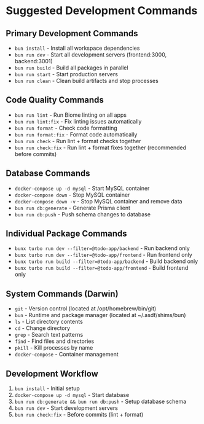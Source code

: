 # Suggested Development Commands

## Primary Development Commands
- `bun install` - Install all workspace dependencies
- `bun run dev` - Start all development servers (frontend:3000, backend:3001)
- `bun run build` - Build all packages in parallel
- `bun run start` - Start production servers
- `bun run clean` - Clean build artifacts and stop processes

## Code Quality Commands
- `bun run lint` - Run Biome linting on all apps
- `bun run lint:fix` - Fix linting issues automatically
- `bun run format` - Check code formatting
- `bun run format:fix` - Format code automatically
- `bun run check` - Run lint + format checks together
- `bun run check:fix` - Run lint + format fixes together (recommended before commits)

## Database Commands
- `docker-compose up -d mysql` - Start MySQL container
- `docker-compose down` - Stop MySQL container
- `docker-compose down -v` - Stop MySQL container and remove data
- `bun run db:generate` - Generate Prisma client
- `bun run db:push` - Push schema changes to database

## Individual Package Commands
- `bunx turbo run dev --filter=@todo-app/backend` - Run backend only
- `bunx turbo run dev --filter=@todo-app/frontend` - Run frontend only
- `bunx turbo run build --filter=@todo-app/backend` - Build backend only
- `bunx turbo run build --filter=@todo-app/frontend` - Build frontend only

## System Commands (Darwin)
- `git` - Version control (located at /opt/homebrew/bin/git)
- `bun` - Runtime and package manager (located at ~/.asdf/shims/bun)
- `ls` - List directory contents
- `cd` - Change directory
- `grep` - Search text patterns
- `find` - Find files and directories
- `pkill` - Kill processes by name
- `docker-compose` - Container management

## Development Workflow
1. `bun install` - Initial setup
2. `docker-compose up -d mysql` - Start database
3. `bun run db:generate && bun run db:push` - Setup database schema
4. `bun run dev` - Start development servers
5. `bun run check:fix` - Before commits (lint + format)